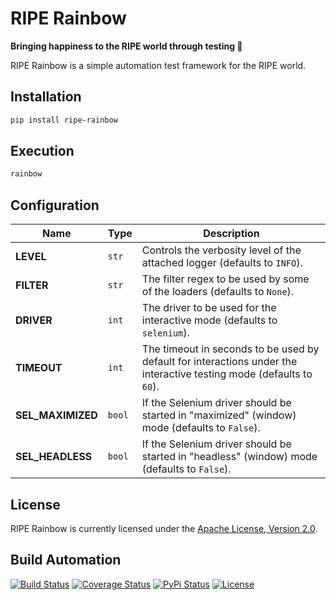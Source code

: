 # RIPE Rainbow

**Bringing happiness to the RIPE world through testing 🌈**

RIPE Rainbow is a simple automation test framework for the RIPE world.

## Installation

```bash
pip install ripe-rainbow
```

## Execution

```bash
rainbow
```

## Configuration

| Name | Type | Description |
| ----- | ----- | ----- |
| **LEVEL** | `str` | Controls the verbosity level of the attached logger (defaults to `INFO`). |
| **FILTER** | `str` | The filter regex to be used by some of the loaders (defaults to `None`). |
| **DRIVER** | `int` | The driver to be used for the interactive mode (defaults to `selenium`). |
| **TIMEOUT** | `int` | The timeout in seconds to be used by default for interactions under the interactive testing mode (defaults to `60`). |
| **SEL_MAXIMIZED** | `bool` | If the Selenium driver should be started in "maximized" (window) mode (defaults to `False`). |
| **SEL_HEADLESS** | `bool` | If the Selenium driver should be started in "headless" (window) mode (defaults to `False`). |

## License

RIPE Rainbow is currently licensed under the [Apache License, Version 2.0](http://www.apache.org/licenses/).

## Build Automation

[![Build Status](https://travis-ci.org/ripe-tech/ripe-rainbow.svg?branch=master)](https://travis-ci.org/ripe-tech/ripe-rainbow)
[![Coverage Status](https://coveralls.io/repos/ripe-tech/ripe-rainbow/badge.svg?branch=master)](https://coveralls.io/r/ripe-tech/ripe-rainbow?branch=master)
[![PyPi Status](https://img.shields.io/pypi/v/ripe-rainbow.svg)](https://pypi.python.org/pypi/ripe-rainbow)
[![License](https://img.shields.io/badge/license-Apache%202.0-blue.svg)](https://www.apache.org/licenses/)
